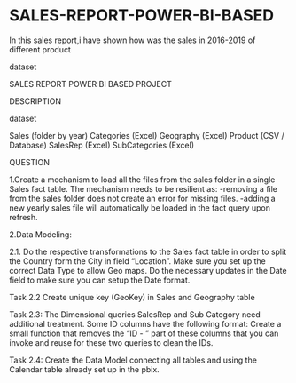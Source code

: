 # SALES-REPORT-POWER-BI-BASED
In this sales report,i have shown how was the sales in 2016-2019 of different product 

dataset 

 SALES REPORT POWER BI BASED PROJECT

DESCRIPTION 


dataset

Sales (folder by year)
Categories (Excel)
Geography (Excel)
Product (CSV / Database)
SalesRep (Excel)
SubCategories (Excel)

QUESTION

1.Create a mechanism to load all the files from the sales folder in a single Sales fact table.
The mechanism needs to be resilient as:
	-removing a file from the sales folder does not create an error for missing files.
	-adding a new yearly sales file will automatically be loaded in the fact query upon refresh.

2.Data Modeling: 

2.1. Do the respective transformations to the Sales fact table in order to split the Country form the City in field “Location”. Make sure you set up the correct Data Type to allow Geo maps.
Do the necessary updates in the Date field to make sure you can setup the Date format.

Task 2.2  Create unique key (GeoKey) in Sales and Geography table

Task 2.3: The Dimensional queries SalesRep and Sub Category need additional treatment. Some ID columns have the following format:
Create a small function that removes the “ID - ” part of these columns that you can invoke and reuse for these two queries to clean the IDs.

Task 2.4: 
Create the Data Model connecting all tables and using the Calendar table already set up in the pbix.

